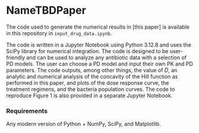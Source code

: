 # NameTBDPaper
The code used to generate the numerical results in [this paper] is available in this repository in `input_drug_data.ipynb`. 

The code is written in a Jupyter Notebook using Python 3.12.8 and uses the SciPy library for numerical integration. The code is designed to be user-friendly and can be used to analyze any antibiotic data with a selection of PD models. The user can choose a PD model and input their own PK and PD parameters. The code outputs, among other things, the value of $\tilde{D}$, an analytic and numerical analysis of the concavity of the Hill function as performed in this paper, and plots of the dose response curve, the treatment regimens, and the bacteria population curves. The code to reproduce Figure 1 is also provided in a separate Jupyter Notebook.

### Requirements
Any modern version of Python + NumPy, SciPy, and Matplotlib.
